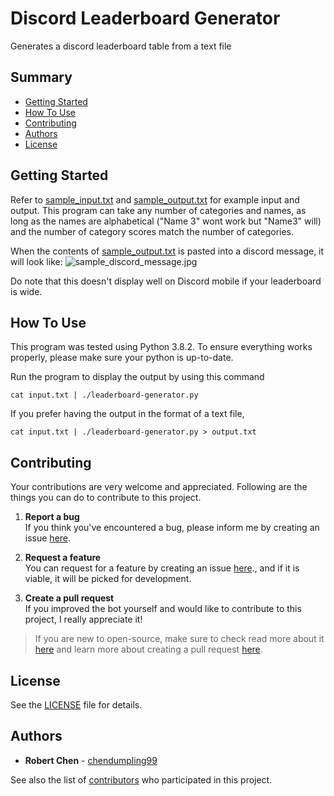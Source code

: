 # Discord Leaderboard Generator
Generates a discord leaderboard table from a text file

## Summary

  - [Getting Started](#getting-started)
  - [How To Use](#how-to-use)
  - [Contributing](#contributing)
  - [Authors](#authors)
  - [License](#license)

## Getting Started

Refer to [sample_input.txt](https://github.com/chendumpling99/leaderboard-generator/blob/master/sample_input.txt) and [sample_output.txt](https://github.com/chendumpling99/leaderboard-generator/blob/master/sample_output.txt) for example input and output. This program can take any number of categories and names, as long as the names are alphabetical ("Name 3" wont work but "Name3" will) and the number of category scores match the number of categories.

When the contents of [sample_output.txt](https://github.com/chendumpling99/leaderboard-generator/blob/master/sample_output.txt) is pasted into a discord message, it will look like: ![sample_discord_message.jpg](https://github.com/chendumpling99/leaderboard-generator/blob/master/sample_discord_message.jpg)

Do note that this doesn't display well on Discord mobile if your leaderboard is wide.

## How To Use

This program was tested using Python 3.8.2. To ensure everything works properly, please make sure your python is up-to-date.

Run the program to display the output by using this command

    cat input.txt | ./leaderboard-generator.py

If you prefer having the output in the format of a text file,

    cat input.txt | ./leaderboard-generator.py > output.txt

## Contributing

Your contributions are very welcome and appreciated. Following are the things you can do to contribute to this project.

1. **Report a bug** <br>
If you think you've encountered a bug, please inform me by creating an issue [here](https://github.com/chendumpling99/ThanksBot/issues).

2. **Request a feature** <br>
You can request for a feature by creating an issue [here](https://github.com/chendumpling99/ThanksBot/issues)., and if it is viable, it will be picked for development.

3. **Create a pull request** <br>
If you improved the bot yourself and would like to contribute to this project, I really appreciate it!

> If you are new to open-source, make sure to check read more about it [here](https://www.digitalocean.com/community/tutorial_series/an-introduction-to-open-source) and learn more about creating a pull request [here](https://www.digitalocean.com/community/tutorials/how-to-create-a-pull-request-on-github).

## License

See the [LICENSE](https://github.com/chendumpling99/leaderboard-generator/blob/master/LICENSE) file for details.

## Authors

  - **Robert Chen** -
    [chendumpling99](https://github.com/chendumpling99)

See also the list of
[contributors](https://github.com/chendumpling99/ThanksBot/contributors)
who participated in this project.



